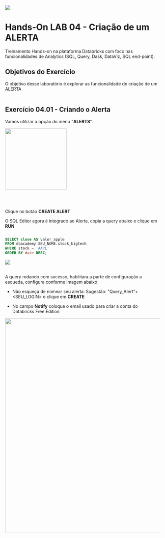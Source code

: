 <img src="https://raw.githubusercontent.com/Databricks-BR/lab_sql/main/images/header_handson_sql.png">

# Hands-On LAB 04 - Criação de um ALERTA

Treinamento Hands-on na plataforma Databricks com foco nas funcionalidades de Analytics (SQL, Query, Dask, DataViz, SQL end-point).


## Objetivos do Exercício

O objetivo desse laboratório é explorar as funcionalidade de criação de um ALERTA
</br></br>

## Exercício 04.01 - Criando o Alerta

Vamos utilizar a opção do menu  "**ALERTS**".

<img src="https://github.com/Gabriel-Rangel/lab_sql/blob/main/images/v2_lab04_1.png?raw=true" style="height: 200px;">

</br></br>

Clique no botão **CREATE ALERT**

O SQL Editor agora é integrado ao Alerta, copia a query abaixo e clique em **RUN**
``` sql

SELECT close AS valor_apple
FROM dbacademy.SEU_NOME.stock_bigtech
WHERE stock = 'AAPL'
ORDER BY date DESC;

```
<img src="https://github.com/Gabriel-Rangel/lab_sql/blob/main/images/v2_lab04_2.png?raw=true">
</br></br>

A query rodando com sucesso, habilitara a parte de configuração a esqueda, configura conforme imagem abaixo

* Não esqueça de nomear seu alerta: Sugestão: "Query_Alert"+ <SEU_LOGIN> e clique em **CREATE**

* No campo **Notify** coloque o email usado para criar a conta do Databricks Free Edition


<img src="https://github.com/Gabriel-Rangel/lab_sql/blob/main/images/v2_lab04_3.png?raw=true" style="height: 700px;">


